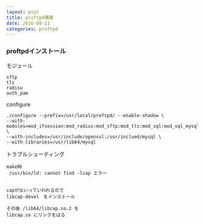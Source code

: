 ```yaml
---
layout: post
title: proftpd構築
date: 2016-08-11
categories: proftpd
---
```


### proftpdインストール

モジュール

```
sftp
tls
radisu
auth_pam
```

configure

```
./configure --prefix=/usr/local/proftpd/ --enable-shadow \
--with-modules=mod_ifsession:mod_radius:mod_sftp:mod_tls:mod_sql:mod_sql_mysql:mod_auth_otp \
--with-includes=/usr/include/openssl:/usr/inclued/mysql \
--with-libraries=/usr/lib64/mysql
```

トラブルシューティング

```
make時
 /usr/bin/ld: cannot find -lcap エラー


capがないっていわれるので
libcap-devel　をインストール

その後 /lib64/libcap.so.2 を
libcap.so にリンクをはる
```